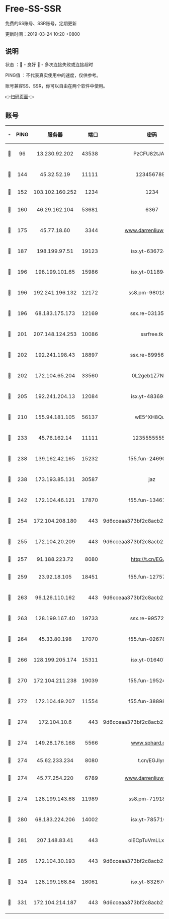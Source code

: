 # Free-SS-SSR

免费的SS账号、SSR账号，定期更新

更新时间：2019-03-24 10:20 +0800

## 说明

状态     ：🙂 - 良好 🙁 - 多次连接失败或连接超时

PING值   ：不代表真实使用中的速度，仅供参考。

账号兼容SS、SSR，你可以自由在两个软件中使用。

👉[扫码页面](https://liesauer.github.io/Free-SS-SSR/)👈

## 账号

|-|PING|服务器|端口|密码|加密方式|区域|
|:----:|:----:|:-----:|-----:|:----:|:----:|:----:|
|🙂|96|13.230.92.202|43538|PzCFU82tJAdZ|aes-256-cfb|JP|
|🙂|144|45.32.52.19|11111|1234567890|aes-256-cfb|JP|
|🙂|152|103.102.160.252|1234|1234|rc4-md5|JP|
|🙂|160|46.29.162.104|53681|6367|aes-128-ctr|RU|
|🙂|175|45.77.18.60|3344|www.darrenliuwei.com|aes-256-cfb|JP|
|🙂|187|198.199.97.51|19123|isx.yt-63672432|aes-256-cfb|US|
|🙂|196|198.199.101.65|15986|isx.yt-01189447|aes-256-cfb|US|
|🙂|196|192.241.196.132|12172|ss8.pm-98018739|aes-256-cfb|US|
|🙂|196|68.183.175.173|12169|ssx.re-03135267|aes-256-cfb|US|
|🙂|201|207.148.124.253|10086|ssrfree.tk|aes-256-cfb|SG|
|🙂|202|192.241.198.43|18897|ssx.re-89956997|aes-256-cfb|US|
|🙂|202|172.104.65.204|33560|0L2geb1Z7NQM|aes-256-cfb|JP|
|🙂|205|192.241.204.13|12084|isx.yt-48369585|aes-256-cfb|US|
|🙂|210|155.94.181.105|56137|wE5^XH8Quw|aes-256-cfb|US|
|🙂|233|45.76.162.14|11111|123555555555|aes-256-cfb|SG|
|🙂|238|139.162.42.165|15232|f55.fun-24690727|aes-256-cfb|SG|
|🙂|238|173.193.85.131|30587|jaz|aes-256-cfb|US|
|🙂|242|172.104.46.121|17870|f55.fun-13461300|aes-256-cfb|SG|
|🙂|254|172.104.208.180|443|9d6cceaa373bf2c8acb22e60b6a58be6|aes-256-cfb|US|
|🙂|255|172.104.20.209|443|9d6cceaa373bf2c8acb22e60b6a58be6|aes-256-cfb|US|
|🙂|257|91.188.223.72|8080|http://t.cn/EGJIyrl|rc4-md5|RU|
|🙂|259|23.92.18.105|18451|f55.fun-12757664|aes-256-cfb|US|
|🙂|263|96.126.110.162|443|9d6cceaa373bf2c8acb22e60b6a58be6|aes-256-cfb|US|
|🙂|263|128.199.167.40|19733|ssx.re-99572937|aes-256-cfb|SG|
|🙂|264|45.33.80.198|17070|f55.fun-02678742|aes-256-cfb|US|
|🙂|266|128.199.205.174|15311|isx.yt-01640799|aes-256-cfb|SG|
|🙂|270|172.104.211.238|19039|f55.fun-19524723|aes-256-cfb|US|
|🙂|272|172.104.49.207|11554|f55.fun-38898719|aes-256-cfb|SG|
|🙂|274|172.104.10.6|443|9d6cceaa373bf2c8acb22e60b6a58be6|aes-256-cfb|US|
|🙂|274|149.28.176.168|5566|www.sphard.com|aes-256-cfb|AU|
|🙂|274|45.62.233.234|8080|t.cn/EGJIyrl|rc4-md5|CA|
|🙂|274|45.77.254.220|6789|www.darrenliuwei.com|aes-256-cfb|SG|
|🙂|274|128.199.143.68|11989|ss8.pm-71918641|aes-256-cfb|SG|
|🙂|280|68.183.224.206|14002|isx.yt-78571026|aes-256-cfb|SG|
|🙂|281|207.148.83.41|443|oiECpTuVmLLxk4Ts|aes-256-cfb|AU|
|🙂|285|172.104.30.193|443|9d6cceaa373bf2c8acb22e60b6a58be6|aes-256-cfb|US|
|🙂|314|128.199.168.84|18061|isx.yt-83267629|aes-256-cfb|SG|
|🙂|331|172.104.214.187|443|9d6cceaa373bf2c8acb22e60b6a58be6|aes-256-cfb|US|
